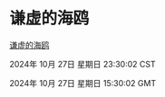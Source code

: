 # 谦虚的海鸥
[谦虚的海鸥](http://219.139.197.74:56308/qxdho/course/base/hotlink/index.php)

2024年 10月 27日 星期日 23:30:02 CST

2024年 10月 27日 星期日 15:30:02 GMT
